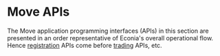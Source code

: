 # Move APIs

The Move application programming interfaces (APIs) in this section are presented in an order representative of Econia's overall operational flow.
Hence [registration] APIs come before [trading] APIs, etc.

[registration]: registration
[trading]: trading
